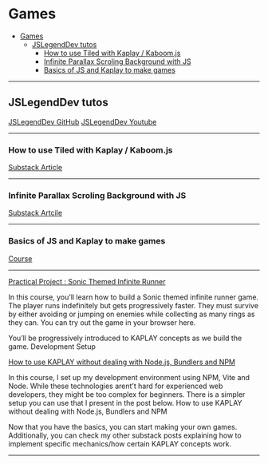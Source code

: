 # Games

- [Games](#games)
  - [JSLegendDev tutos](#jslegenddev-tutos)
    - [How to use Tiled with Kaplay / Kaboom.js](#how-to-use-tiled-with-kaplay--kaboomjs)
    - [Infinite Parallax Scroling Background with JS](#infinite-parallax-scroling-background-with-js)
    - [Basics of JS and Kaplay to make games](#basics-of-js-and-kaplay-to-make-games)

---

## JSLegendDev tutos

[JSLegendDev GitHub](https://github.com/JSLegendDev)
[JSLegendDev Youtube](https://www.youtube.com/@JSLegendDev)

---

### How to use Tiled with Kaplay / Kaboom.js

[Substack Article](https://substack.com/redirect/9d933121-755b-4572-ab35-0f33667a0113?j=eyJ1IjoiMW9rZ2k3In0.50HS33Aazin35IzBxuY-xnoQfNfV-KPDg2_9moWu9tA)

---

### Infinite Parallax Scroling Background with JS

[Substack Artcile](https://substack.com/redirect/1522c3aa-712e-430d-bb8c-d1e6e130cdd8?j=eyJ1IjoiMW9rZ2k3In0.50HS33Aazin35IzBxuY-xnoQfNfV-KPDg2_9moWu9tA)

---

### Basics of JS and Kaplay to make games

[Course](https://substack.com/redirect/2c8e3ba9-2aba-4454-b4cd-527bafd9eac7?j=eyJ1IjoiMW9rZ2k3In0.50HS33Aazin35IzBxuY-xnoQfNfV-KPDg2_9moWu9tA)

---

[Practical Project : Sonic Themed Infinite Runner](https://substack.com/redirect/46d1037b-401e-4bf2-9ed4-6082bd047d82?j=eyJ1IjoiMW9rZ2k3In0.50HS33Aazin35IzBxuY-xnoQfNfV-KPDg2_9moWu9tA)

In this course, you’ll learn how to build a Sonic themed infinite runner game. The player runs indefinitely but gets progressively faster. They must survive by either avoiding or jumping on enemies while collecting as many rings as they can. You can try out the game in your browser here.

You’ll be progressively introduced to KAPLAY concepts as we build the game.
Development Setup

[How to use KAPLAY without dealing with Node.js, Bundlers and NPM](https://substack.com/redirect/0584ebc3-0f6d-4bbb-9794-b154f4c4de06?j=eyJ1IjoiMW9rZ2k3In0.50HS33Aazin35IzBxuY-xnoQfNfV-KPDg2_9moWu9tA)

In this course, I set up my development environment using NPM, Vite and Node. While these technologies arent’t hard for experienced web developers, they might be too complex for beginners. There is a simpler setup you can use that I present in the post below.
How to use KAPLAY without dealing with Node.js, Bundlers and NPM

Now that you have the basics, you can start making your own games. Additionally, you can check my other substack posts explaining how to implement specific mechanics/how certain KAPLAY concepts work.

---